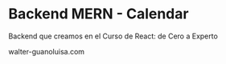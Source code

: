 # Backend MERN - Calendar

Backend que creamos en el Curso de React: de Cero a Experto

walter-guanoluisa.com